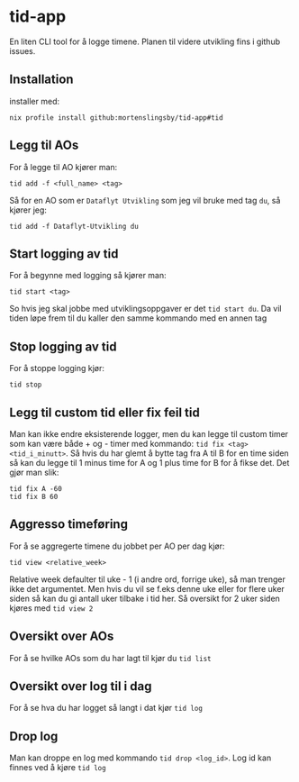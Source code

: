 # tid-app

En liten CLI tool for å logge timene. Planen til videre utvikling fins i github issues.

## Installation
installer med:
```
nix profile install github:mortenslingsby/tid-app#tid
```

## Legg til AOs
For å legge til AO kjører man:
```
tid add -f <full_name> <tag> 
```
Så for en AO som er `Dataflyt Utvikling` som jeg vil bruke med tag `du`, så kjører jeg:
```
tid add -f Dataflyt-Utvikling du
```

## Start logging av tid
For å begynne med logging så kjører man:
```
tid start <tag>
```
So hvis jeg skal jobbe med utviklingsoppgaver er det `tid start du`. Da vil tiden løpe frem til du kaller den samme kommando med en annen tag

## Stop logging av tid
For å stoppe logging kjør:
```
tid stop
```

## Legg til custom tid eller fix feil tid
Man kan ikke endre eksisterende logger, men du kan legge til custom timer som kan være både + og - timer med kommando: `tid fix <tag> <tid_i_minutt>`. Så hvis du har glemt å bytte tag fra A til B for en time siden så kan du legge til 1 minus time for A og 1 plus time for B for å fikse det. Det gjør man slik:
```
tid fix A -60
tid fix B 60
```

## Aggresso timeføring
For å se aggregerte timene du jobbet per AO per dag kjør:
```
tid view <relative_week>
```
Relative week defaulter til uke - 1 (i andre ord, forrige uke), så man trenger ikke det argumentet. Men hvis du vil se f.eks denne uke eller for flere uker siden så kan du gi antall uker tilbake i tid her. Så oversikt for 2 uker siden kjøres med `tid view 2`

## Oversikt over AOs
For å se hvilke AOs som du har lagt til kjør du `tid list`

## Oversikt over log til i dag
For å se hva du har logget så langt i dat kjør `tid log`

## Drop log
Man kan droppe en log med kommando `tid drop <log_id>`. Log id kan finnes ved å kjøre `tid log`
